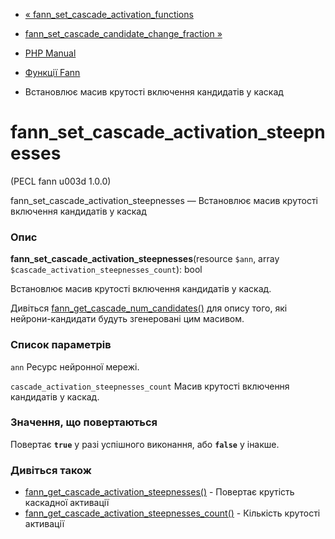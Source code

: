 - [«
fann_set_cascade_activation_functions](function.fann-set-cascade-activation-functions.md)
- [fann_set_cascade_candidate_change_fraction
»](function.fann-set-cascade-candidate-change-fraction.md)

- [PHP Manual](index.md)
- [Функції Fann](ref.fann.md)
- Встановлює масив крутості включення кандидатів у каскад

# fann_set_cascade_activation_steepnesses

(PECL fann u003d 1.0.0)

fann_set_cascade_activation_steepnesses — Встановлює масив крутості
включення кандидатів у каскад

### Опис

**fann_set_cascade_activation_steepnesses**(resource `$ann`, array
`$cascade_activation_steepnesses_count`): bool

Встановлює масив крутості включення кандидатів у каскад.

Дивіться
[fann_get_cascade_num_candidates()](function.fann-get-cascade-num-candidates.md)
для опису того, які нейрони-кандидати будуть згенеровані цим
масивом.

### Список параметрів

`ann`
Ресурс нейронної мережі.

`cascade_activation_steepnesses_count`
Масив крутості включення кандидатів у каскад.

### Значення, що повертаються

Повертає **`true`** у разі успішного виконання, або **`false`** у
інакше.

### Дивіться також

- [fann_get_cascade_activation_steepnesses()](function.fann-get-cascade-activation-steepnesses.md) -
Повертає крутість каскадної активації
- [fann_get_cascade_activation_steepnesses_count()](function.fann-get-cascade-activation-steepnesses-count.md) -
Кількість крутості активації
